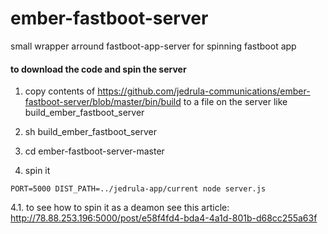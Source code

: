 # ember-fastboot-server
small wrapper arround fastboot-app-server for spinning fastboot app



#### to download the code and spin the server

1. copy contents of https://github.com/jedrula-communications/ember-fastboot-server/blob/master/bin/build to a file on the server like build_ember_fastboot_server

2. sh build_ember_fastboot_server

3. cd ember-fastboot-server-master

4. spin it
```
PORT=5000 DIST_PATH=../jedrula-app/current node server.js
```

4.1. to see how to spin it as a deamon see this article:
http://78.88.253.196:5000/post/e58f4fd4-bda4-4a1d-801b-d68cc255a63f
